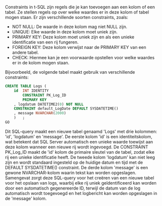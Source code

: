 Constraints in t-SQL zijn regels die je kan toevoegen aan een kolom of een tabel. Ze stellen regels op over welke waardes er in deze kolom of tabel mogen staan. Er zijn verschillende soorten constraints, zoals:
- NOT NULL: De waarde in deze kolom mag niet NULL zijn.
- UNIQUE: Elke waarde in deze kolom moet uniek zijn.
- PRIMARY KEY: Deze kolom moet uniek zijn en als een unieke identificatie van een rij fungeren.
- FOREIGN KEY: Deze kolom verwijst naar de PRIMARY KEY van een andere tabel.
- CHECK: Hiermee kan je een voorwaarde opstellen voor welke waardes er in de kolom mogen staan.

Bijvoorbeeld, de volgende tabel maakt gebruik van verschillende constraints:

```sql
CREATE TABLE Logs (
	id  INT IDENTITY 
        CONSTRAINT PK_Log_ID 
        PRIMARY KEY
	, logdatum DATETIME2(0) NOT NULL
    CONSTRAINT default_LogDate DEFAULT SYSDATETIME()
    , message NVARCHAR(2000)
    )	;
GO
```

Dit SQL-query maakt een nieuwe tabel genaamd 'Logs' met drie kolommen: 'id', 'logdatum' en 'message'.
De eerste kolom 'id' is een identiteitskolom, wat betekent dat SQL Server automatisch een unieke waarde toewijst aan deze kolom wanneer een nieuwe rij wordt ingevoegd. De CONSTRAINT PK_Log_ID maakt de 'id' kolom de primaire sleutel van de tabel, zodat elke rij een unieke identificatie heeft.
De tweede kolom 'logdatum' kan niet leeg zijn en wordt standaard ingesteld op de huidige datum en tijd met de DEFAULT SYSDATETIME() constraint.
De derde kolom 'message' is een gewone NVARCHAR-kolom waarin tekst kan worden opgeslagen.
Samengevat zorgt deze SQL-query voor het creëren van een nieuwe tabel voor het opslaan van logs, waarbij elke rij uniek geïdentificeerd kan worden door een automatisch gegenereerde ID, terwijl de datum van de log automatisch wordt toegevoegd en het logbericht kan worden opgeslagen in de 'message' kolom.

